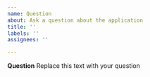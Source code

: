 ```yaml
---
name: Question
about: Ask a question about the application
title: ''
labels: ''
assignees: ''

---
```


**Question**
Replace this text with your question
